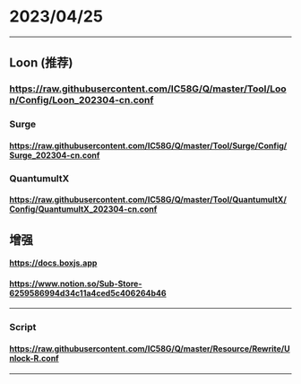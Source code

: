 # 2023/04/25

---------------------------

## Loon (推荐)

### https://raw.githubusercontent.com/IC58G/Q/master/Tool/Loon/Config/Loon_202304-cn.conf

### Surge

#### https://raw.githubusercontent.com/IC58G/Q/master/Tool/Surge/Config/Surge_202304-cn.conf

### QuantumultX

#### https://raw.githubusercontent.com/IC58G/Q/master/Tool/QuantumultX/Config/QuantumultX_202304-cn.conf

## 增强
#### https://docs.boxjs.app
#### https://www.notion.so/Sub-Store-6259586994d34c11a4ced5c406264b46

---------------------------
###  Script

#### https://raw.githubusercontent.com/IC58G/Q/master/Resource/Rewrite/Unlock-R.conf
---------------------------
